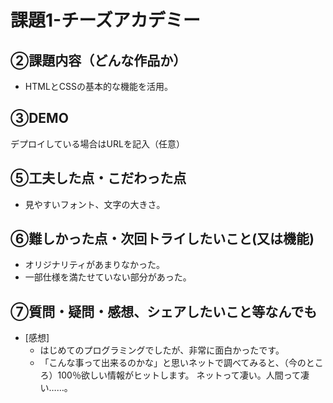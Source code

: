 # 課題1-チーズアカデミー


## ②課題内容（どんな作品か）
- HTMLとCSSの基本的な機能を活用。

## ③DEMO

デプロイしている場合はURLを記入（任意）

## ⑤工夫した点・こだわった点

- 見やすいフォント、文字の大きさ。

## ⑥難しかった点・次回トライしたいこと(又は機能)

- オリジナリティがあまりなかった。
- 一部仕様を満たせていない部分があった。

## ⑦質問・疑問・感想、シェアしたいこと等なんでも

- [感想]
  - はじめてのプログラミングでしたが、非常に面白かったです。
  - 「こんな事って出来るのかな」と思いネットで調べてみると、（今のところ）100％欲しい情報がヒットします。
  ネットって凄い。人間って凄い……。
